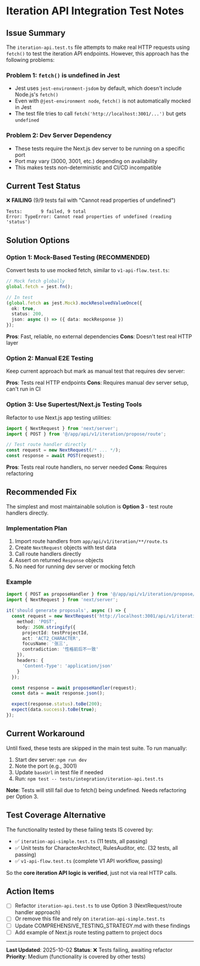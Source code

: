 # Iteration API Integration Test Notes

## Issue Summary

The `iteration-api.test.ts` file attempts to make real HTTP requests using `fetch()` to test the iteration API endpoints. However, this approach has the following problems:

### Problem 1: `fetch()` is undefined in Jest
- Jest uses `jest-environment-jsdom` by default, which doesn't include Node.js's `fetch()`
- Even with `@jest-environment node`, `fetch()` is not automatically mocked in Jest
- The test file tries to call `fetch('http://localhost:3001/...')` but gets `undefined`

### Problem 2: Dev Server Dependency
- These tests require the Next.js dev server to be running on a specific port
- Port may vary (3000, 3001, etc.) depending on availability
- This makes tests non-deterministic and CI/CD incompatible

## Current Test Status

❌ **FAILING** (9/9 tests fail with "Cannot read properties of undefined")

```
Tests:       9 failed, 9 total
Error: TypeError: Cannot read properties of undefined (reading 'status')
```

## Solution Options

### Option 1: Mock-Based Testing (RECOMMENDED)
Convert tests to use mocked fetch, similar to `v1-api-flow.test.ts`:

```typescript
// Mock fetch globally
global.fetch = jest.fn();

// In test
(global.fetch as jest.Mock).mockResolvedValueOnce({
  ok: true,
  status: 200,
  json: async () => ({ data: mockResponse })
});
```

**Pros**: Fast, reliable, no external dependencies
**Cons**: Doesn't test real HTTP layer

### Option 2: Manual E2E Testing
Keep current approach but mark as manual test that requires dev server:

**Pros**: Tests real HTTP endpoints
**Cons**: Requires manual dev server setup, can't run in CI

### Option 3: Use Supertest/Next.js Testing Tools
Refactor to use Next.js app testing utilities:

```typescript
import { NextRequest } from 'next/server';
import { POST } from '@/app/api/v1/iteration/propose/route';

// Test route handler directly
const request = new NextRequest(/* ... */);
const response = await POST(request);
```

**Pros**: Tests real route handlers, no server needed
**Cons**: Requires refactoring

## Recommended Fix

The simplest and most maintainable solution is **Option 3** - test route handlers directly.

### Implementation Plan

1. Import route handlers from `app/api/v1/iteration/**/route.ts`
2. Create `NextRequest` objects with test data
3. Call route handlers directly
4. Assert on returned `Response` objects
5. No need for running dev server or mocking fetch

### Example

```typescript
import { POST as proposeHandler } from '@/app/api/v1/iteration/propose/route';
import { NextRequest } from 'next/server';

it('should generate proposals', async () => {
  const request = new NextRequest('http://localhost:3001/api/v1/iteration/propose', {
    method: 'POST',
    body: JSON.stringify({
      projectId: testProjectId,
      act: 'ACT2_CHARACTER',
      focusName: '张三',
      contradiction: '性格前后不一致'
    }),
    headers: {
      'Content-Type': 'application/json'
    }
  });

  const response = await proposeHandler(request);
  const data = await response.json();

  expect(response.status).toBe(200);
  expect(data.success).toBe(true);
});
```

## Current Workaround

Until fixed, these tests are skipped in the main test suite. To run manually:

1. Start dev server: `npm run dev`
2. Note the port (e.g., 3001)
3. Update `baseUrl` in test file if needed
4. Run: `npm test -- tests/integration/iteration-api.test.ts`

**Note**: Tests will still fail due to fetch() being undefined. Needs refactoring per Option 3.

## Test Coverage Alternative

The functionality tested by these failing tests IS covered by:
- ✅ `iteration-api-simple.test.ts` (11 tests, all passing)
- ✅ Unit tests for CharacterArchitect, RulesAuditor, etc. (32 tests, all passing)
- ✅ `v1-api-flow.test.ts` (complete V1 API workflow, passing)

So the **core iteration API logic is verified**, just not via real HTTP calls.

## Action Items

- [ ] Refactor `iteration-api.test.ts` to use Option 3 (NextRequest/route handler approach)
- [ ] Or remove this file and rely on `iteration-api-simple.test.ts`
- [ ] Update COMPREHENSIVE_TESTING_STRATEGY.md with these findings
- [ ] Add example of Next.js route testing pattern to project docs

---

**Last Updated**: 2025-10-02
**Status**: ❌ Tests failing, awaiting refactor
**Priority**: Medium (functionality is covered by other tests)
